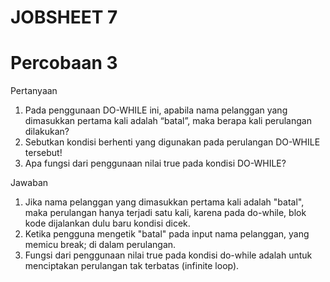 # JOBSHEET 7
# Percobaan 3


Pertanyaan
1. Pada penggunaan DO-WHILE ini, apabila nama pelanggan yang dimasukkan pertama kali adalah “batal”, maka berapa kali perulangan dilakukan? 
2. Sebutkan kondisi berhenti yang digunakan pada perulangan DO-WHILE tersebut! 
3. Apa fungsi dari penggunaan nilai true pada kondisi DO-WHILE? 

Jawaban
1. Jika nama pelanggan yang dimasukkan pertama kali adalah "batal", maka perulangan hanya terjadi satu kali, karena pada do-while, blok kode dijalankan dulu baru kondisi dicek.
2. Ketika pengguna mengetik "batal" pada input nama pelanggan, yang memicu break; di dalam perulangan.
3. Fungsi dari penggunaan nilai true pada kondisi do-while adalah untuk menciptakan perulangan tak terbatas (infinite loop). 